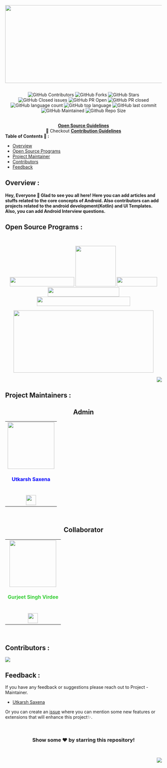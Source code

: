 <!------------------------------------------------- Repo Cover -------------------------------------------------------------->

<div align="center">
    <img src="https://github.com/utkarsh006/Eazy-Android/blob/main/.github/IMG/banner.gif" width="550" height="250"/>
</div>  

##

<!------------------------------------------------- Badges ------------------------------------------------------------------->

<div align="center">

![GitHub Contributors](https://img.shields.io/github/contributors/utkarsh006/Eazy-Android?style=for-the-badge&color=68C3FF)
![GitHub Forks](https://img.shields.io/github/forks/utkarsh006/Eazy-Android?style=for-the-badge&color=943FF6)
![GitHub Stars](https://img.shields.io/github/stars/utkarsh006/Eazy-Android?style=for-the-badge&color=E04168)
![GitHub Closed issues](https://img.shields.io/github/issues-closed-raw/utkarsh006/Eazy-Android?style=for-the-badge&color=68C3FF)
![GitHub PR Open](https://img.shields.io/github/issues-pr/utkarsh006/Eazy-Android?style=for-the-badge&color=943FF6)
![GitHub PR closed](https://img.shields.io/github/issues-pr-closed-raw/utkarsh006/Eazy-Android?style=for-the-badge&color=E04168)
![GitHub language count](https://img.shields.io/github/languages/count/utkarsh006/Eazy-Android?style=for-the-badge&color=68C3FF)
![GitHub top language](https://img.shields.io/github/languages/top/utkarsh006/Eazy-Android?style=for-the-badge&color=943FF6)
![GitHub last commit](https://img.shields.io/github/last-commit/utkarsh006/Eazy-Android?style=for-the-badge&color=E04168)
![GitHub Maintained](https://img.shields.io/badge/Maintained%3F-yes-68C3FF.svg?style=for-the-badge)
![Github Repo Size](https://img.shields.io/github/repo-size/utkarsh006/Eazy-Android?style=for-the-badge&color=943FF6)

</div>

<br>

<div align="center">
    <a href="https://opensource.guide/"><strong>Open Source Guidelines</strong></a>  <br>      
   📖 Checkout <a href="https://github.com/utkarsh006/Eazy-Android/blob/main/Contribution%20Guidelines.md"><strong>Contribution Guidelines</strong></a>
</div>

<!--------------------------------------------------------------- TABLE OF CONTENTS -------------------------------------------------------------->

<summary><b> Table of Contents 📃 :</b></summary>

* <a href="#Overview">Overview</a>
* <a href="#Program">Open Source Programs</a>
* <a href="#Maintainer">Project Maintainer</a>
* <a href="#Contributors">Contributors</a>
* <a href="#Feedback">Feedback</a>


<!-- ------------------------------------------------------------ -->

<div id="Overview"></div>

## Overview :
<h4>
    Hey, Everyone 👋 Glad to see you all here! Here you can add articles and stuffs related to the core concepts of Android. Also contributors can add projects related to the android development(Kotlin) and UI Templates. Also, you can add Android Interview questions.
</h4>

<div id="Program"></div>

## Open Source Programs :

<br>

<div align="center">

  <a href="https://github.com/utkarsh006/Eazy-Android"><img src="https://forthebadge.com/images/badges/built-by-developers.svg" width="207" height="30"></a> 
  <a href="https://github.com/utkarsh006/Eazy-Android"><img src="https://forthebadge.com/images/badges/built-with-love.svg" width="130" ></a> 
  <a href="https://github.com/utkarsh006/Eazy-Android"><img src="https://forthebadge.com/images/badges/open-source.svg" width="130" height="30"></a>
  <a href="https://github.com/utkarsh006/Eazy-Android"><img src="https://forthebadge.com/images/badges/made-with-markdown.svg" width="230" height="30"></a>
  <a href="https://github.com/utkarsh006/Eazy-Android"><img src="https://github.com/utkarsh006/Learn-Kotlin/blob/main/.github/IMG/made-with-kotlin.svg" width="300" height="30"></a>
  
</div>

<div align="center">
    <img src="https://github.com/utkarsh006/Eazy-Android/blob/main/.github/IMG/1663926433662.jpg" width="450" height="200" />
</div>

<p align="right"><a href="#top"><img src="https://img.shields.io/badge/-Back%20to%20Top-E04168?style=for-the-badge" /></a></p>

<!-- -------------------------------------------------------------------------- -->

<div id="Maintainer"></div>

## Project Maintainers :

<h2 align="center">Admin</h2>

<table align="center">
<tr>
<td align="center"><a href="https://github.com/utkarsh006"><img src="https://media-exp1.licdn.com/dms/image/C4E03AQG6fEtHa0pe9Q/profile-displayphoto-shrink_400_400/0/1637931187435?e=1669248000&v=beta&t=nr-fz3BLU_EYaIdg7zTHOrCfmoSWnaFfEn3ST-AbSOI" width=150px height=150px /></a></br> <h4  style="color:blue">Utkarsh Saxena</h4><br>
<a href="https://www.linkedin.com/in/utkarsh06/"><img src="https://t0.gstatic.com/images?q=tbn:ANd9GcRMCA3j2A8hfLl9p5UAU5nd9lvqLlNZvqoU4xOsZ192uH4IYS6X" width="32px" height="32px"></a></td>
</tr>
</table>

<br>

<h2 align="center"> Collaborator </h2>

<table align="center">
<tr>
<td align="center"><a href="https://github.com/gurjeetsinghvirdee"><img src="https://avatars.githubusercontent.com/u/73753957?v=4" width=150px height=150px /></a></br> <h4 style="color:limegreen;">Gurjeet Singh Virdee</h4><br/><a href="https://www.linkedin.com/in/gurjeet-singh-virdee-25a476199/"><img src="https://t0.gstatic.com/images?q=tbn:ANd9GcRMCA3j2A8hfLl9p5UAU5nd9lvqLlNZvqoU4xOsZ192uH4IYS6X" width="32px" height="32px"></a></td>
</tr>
</table>

<br>

<!-- -------------------------------------------------------------------------- -->

<div id="Contributors"></div>

## Contributors :

<a href="https://github.com/utkarsh006/Eazy-Android/graphs/contributors">
  <img src="https://contrib.rocks/image?repo=utkarsh006/Learn-Kotlin" />
</a>

<br>

<!-- -------------------------------------------------------------------------- -->

<div id="Feedback"></div>

## Feedback :

If you have any feedback or suggestions please reach out to Project - Maintainer.  
* [Utkarsh Saxena](https://github.com/utkarsh006) 

Or you can create an  <a href="https://github.com/utkarsh006/Eazy-Android/issues">issue</a> where you can mention some new features or extensions that will enhance this project✨.

<!-- -------------------------------------------------------------------------- -->

<br>

<div align="center">
    <h3>Show some ❤️ by starring this repository!</h3>
</div>

<br>

<p align="right"><a href="#top"><img src="https://img.shields.io/badge/-Back%20to%20Top-E04168?style=for-the-badge" /></a></p>
